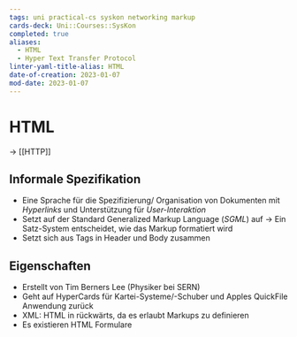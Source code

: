 ```yaml
---
tags: uni practical-cs syskon networking markup
cards-deck: Uni::Courses::SysKon
completed: true
aliases:
  - HTML
  - Hyper Text Transfer Protocol
linter-yaml-title-alias: HTML
date-of-creation: 2023-01-07
mod-date: 2023-01-07
---
```


# HTML
-> [[HTTP]]

## Informale Spezifikation
- Eine Sprache für die Spezifizierung/ Organisation von Dokumenten mit *Hyperlinks* und Unterstützung für *User-Interaktion*
- Setzt auf der Standard Generalized Markup Language (*SGML*) auf
	→ Ein Satz-System entscheidet, wie das Markup formatiert wird
- Setzt sich aus Tags in Header und Body zusammen

## Eigenschaften
- Erstellt von Tim Berners Lee (Physiker bei SERN)
- Geht auf HyperCards für Kartei-Systeme/-Schuber und Apples QuickFile Anwendung zurück
- XML: HTML in rückwärts, da es erlaubt Markups zu definieren
- Es existieren HTML Formulare
